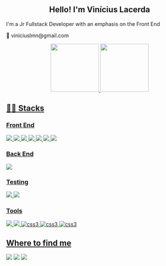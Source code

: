 <div align="center">
<h2>Hello! I'm Vinícius Lacerda </h2>
</div>

<div>
  <p> I'm a Jr Fullstack Developer with an emphasis on the Front End </p>
  <p> 📧 viniciuslmn@gmail.com </p>
</div>

<div align="center">
  <a href="https://github.com/ViniciusmnLacerda">
  <img height="130em" src="https://github-readme-stats.vercel.app/api?username=ViniciusmnLacerda&show_icons=true&theme=dracula&include_all_commits=true&count_private=true"/>
  <img height="130em" src="https://github-readme-stats.vercel.app/api/top-langs/?username=ViniciusmnLacerda&layout=compact&langs_count=7&theme=dracula"/>
<!--     <img heigh height="130em" src="https://github-readme-streak-stats.herokuapp.com/?user=ViniciusmnLacerda&theme=dark&fire=2FC18C&ring=2FC18C&background=1A1D21&currStreakLabel=2FC18C"/> -->
</div>


<h2> 👨‍💻 Stacks </h2>

<h3> Front End </h3>
<section>
  <img src="https://img.shields.io/badge/JavaScript-F7DF1E?style=for-the-badge&logo=javascript&logoColor=black" />
  <img src="https://img.shields.io/badge/React-20232A?style=for-the-badge&logo=react&logoColor=61DAFB" />
  <img src="https://img.shields.io/badge/HTML5-E34F26?style=for-the-badge&logo=html5&logoColor=white" />
  <img src="https://img.shields.io/badge/CSS3-1572B6?style=for-the-badge&logo=css3&logoColor=white" />
  <img src="https://img.shields.io/badge/React_Router-CA4245?style=for-the-badge&logo=react-router&logoColor=white" />
  <img src="https://img.shields.io/badge/Redux-593D88?style=for-the-badge&logo=redux&logoColor=white" />
  <img src="https://img.shields.io/badge/React_Hooks-43853D?style=for-the-badge&logo=react&logoColor=white" />
</section>

<h3> Back End </h3>
<section>
  <img src="https://img.shields.io/badge/MySQL-00000F?style=for-the-badge&logo=mysql&logoColor=white" />
</section>

<h3> Testing </h3>
<section>
  <img src="https://img.shields.io/badge/-TestingLibrary-%23E33332?style=for-the-badge&logo=testing-library&logoColor=white" />
  <img src="https://img.shields.io/badge/Jest-C21325?style=for-the-badge&logo=jest&logoColor=white" />
</section>

<h3> Tools </h3>
<section>
  <img src="https://img.shields.io/badge/Docker-2CA5E0?style=for-the-badge&logo=docker&logoColor=white" />
  <img src="https://img.shields.io/badge/VScode-5849be?style=for-the-badge&logo=VisualStudio&logoColor=white"/>
  <img src="https://img.shields.io/badge/Trello-0052CC?style=for-the-badge&logo=trello&logoColor=white" alt="css3"/>
  <img src="https://img.shields.io/badge/git-%23F05033.svg?style=for-the-badge&logo=git&logoColor=white" alt="css3" />
  <img src="https://img.shields.io/badge/github-%23121011.svg?style=for-the-badge&logo=github&logoColor=white" alt="css3" />
</section>

<h2> Where to find me </h2>
<section> 
  <a href="https://www.instagram.com/viniciuslmn/" target="_blanked"><img src="https://img.shields.io/badge/-Instagram-%23E4405F?style=for-the-badge&logo=instagram&logoColor=white" target="_blank"></a>
 	<a href="https://www.linkedin.com/in/viniciuslmn/" target="_blanked"><img src="https://img.shields.io/badge/-LinkedIn-%230077B5?style=for-the-badge&logo=linkedin&logoColor=white" target="_blank"></a> 
 <a href="https://viniciuslacerda.vercel.app/" target="_blanked"><img src="https://img.shields.io/badge/my_portfolio-000?style=for-the-badge&logo=ko-fi&logoColor=white" target="_blank"></a> 
</section>
